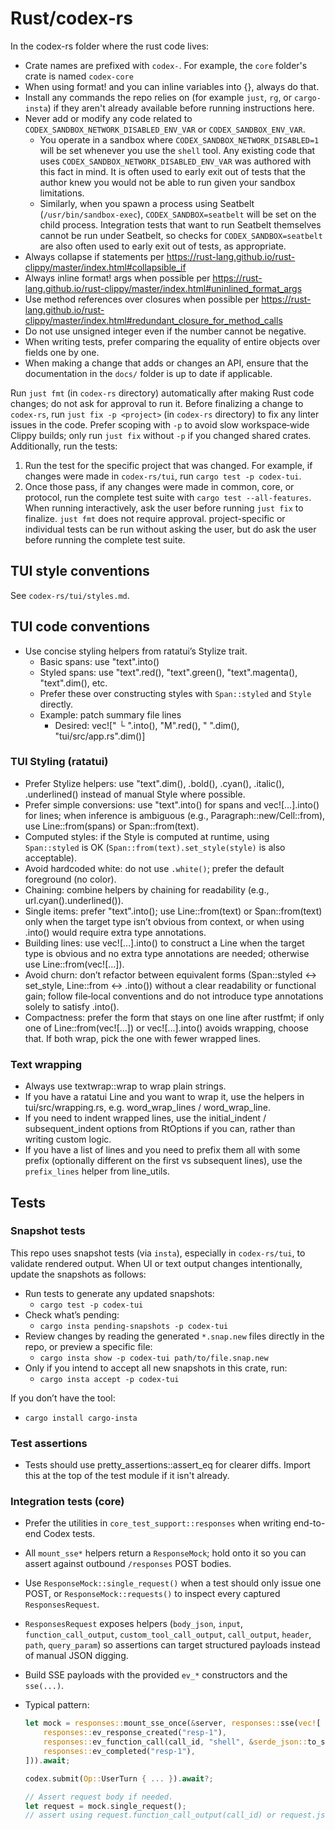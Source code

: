 # Rust/codex-rs

In the codex-rs folder where the rust code lives:

- Crate names are prefixed with `codex-`. For example, the `core` folder's crate is named `codex-core`
- When using format! and you can inline variables into {}, always do that.
- Install any commands the repo relies on (for example `just`, `rg`, or `cargo-insta`) if they aren't already available before running instructions here.
- Never add or modify any code related to `CODEX_SANDBOX_NETWORK_DISABLED_ENV_VAR` or `CODEX_SANDBOX_ENV_VAR`.
  - You operate in a sandbox where `CODEX_SANDBOX_NETWORK_DISABLED=1` will be set whenever you use the `shell` tool. Any existing code that uses `CODEX_SANDBOX_NETWORK_DISABLED_ENV_VAR` was authored with this fact in mind. It is often used to early exit out of tests that the author knew you would not be able to run given your sandbox limitations.
  - Similarly, when you spawn a process using Seatbelt (`/usr/bin/sandbox-exec`), `CODEX_SANDBOX=seatbelt` will be set on the child process. Integration tests that want to run Seatbelt themselves cannot be run under Seatbelt, so checks for `CODEX_SANDBOX=seatbelt` are also often used to early exit out of tests, as appropriate.
- Always collapse if statements per https://rust-lang.github.io/rust-clippy/master/index.html#collapsible_if
- Always inline format! args when possible per https://rust-lang.github.io/rust-clippy/master/index.html#uninlined_format_args
- Use method references over closures when possible per https://rust-lang.github.io/rust-clippy/master/index.html#redundant_closure_for_method_calls
- Do not use unsigned integer even if the number cannot be negative.
- When writing tests, prefer comparing the equality of entire objects over fields one by one.
- When making a change that adds or changes an API, ensure that the documentation in the `docs/` folder is up to date if applicable.

Run `just fmt` (in `codex-rs` directory) automatically after making Rust code changes; do not ask for approval to run it. Before finalizing a change to `codex-rs`, run `just fix -p <project>` (in `codex-rs` directory) to fix any linter issues in the code. Prefer scoping with `-p` to avoid slow workspace‑wide Clippy builds; only run `just fix` without `-p` if you changed shared crates. Additionally, run the tests:

1. Run the test for the specific project that was changed. For example, if changes were made in `codex-rs/tui`, run `cargo test -p codex-tui`.
2. Once those pass, if any changes were made in common, core, or protocol, run the complete test suite with `cargo test --all-features`.
   When running interactively, ask the user before running `just fix` to finalize. `just fmt` does not require approval. project-specific or individual tests can be run without asking the user, but do ask the user before running the complete test suite.

## TUI style conventions

See `codex-rs/tui/styles.md`.

## TUI code conventions

- Use concise styling helpers from ratatui’s Stylize trait.
  - Basic spans: use "text".into()
  - Styled spans: use "text".red(), "text".green(), "text".magenta(), "text".dim(), etc.
  - Prefer these over constructing styles with `Span::styled` and `Style` directly.
  - Example: patch summary file lines
    - Desired: vec!["  └ ".into(), "M".red(), " ".dim(), "tui/src/app.rs".dim()]

### TUI Styling (ratatui)

- Prefer Stylize helpers: use "text".dim(), .bold(), .cyan(), .italic(), .underlined() instead of manual Style where possible.
- Prefer simple conversions: use "text".into() for spans and vec![…].into() for lines; when inference is ambiguous (e.g., Paragraph::new/Cell::from), use Line::from(spans) or Span::from(text).
- Computed styles: if the Style is computed at runtime, using `Span::styled` is OK (`Span::from(text).set_style(style)` is also acceptable).
- Avoid hardcoded white: do not use `.white()`; prefer the default foreground (no color).
- Chaining: combine helpers by chaining for readability (e.g., url.cyan().underlined()).
- Single items: prefer "text".into(); use Line::from(text) or Span::from(text) only when the target type isn’t obvious from context, or when using .into() would require extra type annotations.
- Building lines: use vec![…].into() to construct a Line when the target type is obvious and no extra type annotations are needed; otherwise use Line::from(vec![…]).
- Avoid churn: don’t refactor between equivalent forms (Span::styled ↔ set_style, Line::from ↔ .into()) without a clear readability or functional gain; follow file‑local conventions and do not introduce type annotations solely to satisfy .into().
- Compactness: prefer the form that stays on one line after rustfmt; if only one of Line::from(vec![…]) or vec![…].into() avoids wrapping, choose that. If both wrap, pick the one with fewer wrapped lines.

### Text wrapping

- Always use textwrap::wrap to wrap plain strings.
- If you have a ratatui Line and you want to wrap it, use the helpers in tui/src/wrapping.rs, e.g. word_wrap_lines / word_wrap_line.
- If you need to indent wrapped lines, use the initial_indent / subsequent_indent options from RtOptions if you can, rather than writing custom logic.
- If you have a list of lines and you need to prefix them all with some prefix (optionally different on the first vs subsequent lines), use the `prefix_lines` helper from line_utils.

## Tests

### Snapshot tests

This repo uses snapshot tests (via `insta`), especially in `codex-rs/tui`, to validate rendered output. When UI or text output changes intentionally, update the snapshots as follows:

- Run tests to generate any updated snapshots:
  - `cargo test -p codex-tui`
- Check what’s pending:
  - `cargo insta pending-snapshots -p codex-tui`
- Review changes by reading the generated `*.snap.new` files directly in the repo, or preview a specific file:
  - `cargo insta show -p codex-tui path/to/file.snap.new`
- Only if you intend to accept all new snapshots in this crate, run:
  - `cargo insta accept -p codex-tui`

If you don’t have the tool:

- `cargo install cargo-insta`

### Test assertions

- Tests should use pretty_assertions::assert_eq for clearer diffs. Import this at the top of the test module if it isn't already.

### Integration tests (core)

- Prefer the utilities in `core_test_support::responses` when writing end-to-end Codex tests.

- All `mount_sse*` helpers return a `ResponseMock`; hold onto it so you can assert against outbound `/responses` POST bodies.
- Use `ResponseMock::single_request()` when a test should only issue one POST, or `ResponseMock::requests()` to inspect every captured `ResponsesRequest`.
- `ResponsesRequest` exposes helpers (`body_json`, `input`, `function_call_output`, `custom_tool_call_output`, `call_output`, `header`, `path`, `query_param`) so assertions can target structured payloads instead of manual JSON digging.
- Build SSE payloads with the provided `ev_*` constructors and the `sse(...)`.

- Typical pattern:

  ```rust
  let mock = responses::mount_sse_once(&server, responses::sse(vec![
      responses::ev_response_created("resp-1"),
      responses::ev_function_call(call_id, "shell", &serde_json::to_string(&args)?),
      responses::ev_completed("resp-1"),
  ])).await;

  codex.submit(Op::UserTurn { ... }).await?;

  // Assert request body if needed.
  let request = mock.single_request();
  // assert using request.function_call_output(call_id) or request.json_body() or other helpers.
  ```
